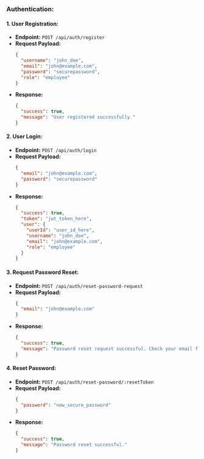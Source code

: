 ### Authentication:

#### 1. User Registration:
- **Endpoint:** `POST /api/auth/register`
- **Request Payload:**
  ```json
  {
    "username": "john_doe",
    "email": "john@example.com",
    "password": "securepassword",
    "role": "employee"
  }
  ```
- **Response:**
  ```json
  {
    "success": true,
    "message": "User registered successfully."
  }
  ```

#### 2. User Login:
- **Endpoint:** `POST /api/auth/login`
- **Request Payload:**
  ```json
  {
    "email": "john@example.com",
    "password": "securepassword"
  }
  ```
- **Response:**
  ```json
  {
    "success": true,
    "token": "jwt_token_here",
    "user": {
      "userId": "user_id_here",
      "username": "john_doe",
      "email": "john@example.com",
      "role": "employee"
    }
  }
  ```

#### 3. Request Password Reset:
- **Endpoint:** `POST /api/auth/reset-password-request`
- **Request Payload:**
  ```json
  {
    "email": "john@example.com"
  }
  ```
- **Response:**
  ```json
  {
    "success": true,
    "message": "Password reset request successful. Check your email for instructions."
  }
  ```

#### 4. Reset Password:
- **Endpoint:** `POST /api/auth/reset-password/:resetToken`
- **Request Payload:**
  ```json
  {
    "password": "new_secure_password"
  }
  ```
- **Response:**
  ```json
  {
    "success": true,
    "message": "Password reset successful."
  }
  ```
